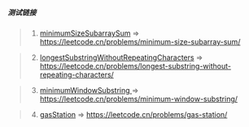 ##### 测试链接
> 1. [minimumSizeSubarraySum](1.minimumSizeSubarraySum) => https://leetcode.cn/problems/minimum-size-subarray-sum/

> 2. [longestSubstringWithoutRepeatingCharacters](2.longestSubstringWithoutRepeatingCharacters) => https://leetcode.cn/problems/longest-substring-without-repeating-characters/

> 3. [minimumWindowSubstring ](3.minimumWindowSubstring ) => https://leetcode.cn/problems/minimum-window-substring/

> 4. [gasStation](4.gasStation) => https://leetcode.cn/problems/gas-station/